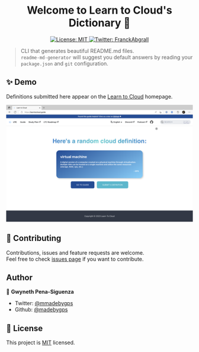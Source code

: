 <h1 align="center">Welcome to Learn to Cloud's Dictionary 👋 </h1>
<p align="center">
  
  <a href="https://github.com/kefranabg/readme-md-generator/blob/master/LICENSE">
    <img alt="License: MIT" src="https://img.shields.io/badge/license-MIT-yellow.svg" target="_blank" />
  </a>
  <a href="https://twitter.com/FranckAbgrall">
    <img alt="Twitter: FranckAbgrall" src="https://img.shields.io/twitter/follow/learntocloud.svg?style=social" target="_blank" />
  </a>
</p>

> CLI that generates beautiful README.md files.<br /> `readme-md-generator` will suggest you default answers by reading your `package.json` and `git` configuration.

## ✨ Demo

Definitions submitted here appear on the [Learn to Cloud](https://learntocloud.guide) homepage.

![img](img/Screenshot%202023-02-14%20at%205.54.22%20PM.png)

## 🤝 Contributing

Contributions, issues and feature requests are welcome. <br />
Feel free to check [issues page](https://github.com/learntocloud/cloud-dictionary/issues) if you want to contribute.<br />

## Author

👤 **Gwyneth Pena-Siguenza**

- Twitter: [@mmadebygps](https://twitter.com/FranckAbgrall)
- Github: [@madebygps](https://github.com/madebygps)

## 📝 License

This project is [MIT](https://github.com/learntocloud/cloud-dictionary/blob/main/LICENSE) licensed.

